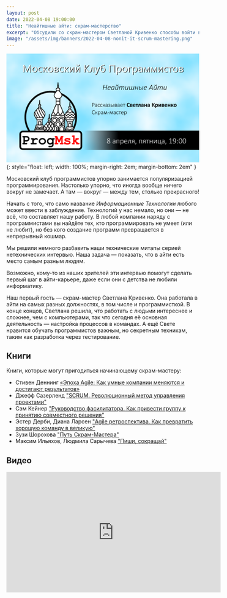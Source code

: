 ```yaml
---
layout: post
date: 2022-04-08 19:00:00
title: "Неайтишные айти: скрам-мастерство"
excerpt: "Обсудили со скрам-мастером Светланой Кривенко способы войти в айти без изучения программирования."
image: "/assets/img/banners/2022-04-08-nonit-it-scrum-mastering.png"
---
```


![Неайтишные айти: скрам-мастерство](/assets/img/banners/2022-04-08-nonit-it-scrum-mastering.png){: style="float: left; width: 100%; margin-right: 2em; margin-bottom: 2em" }

Московский клуб программистов упорно занимается популяризацией программирования. Настолько упорно, что иногда вообще ничего вокруг не замечает. А там — вокруг — между тем, столько прекрасного!

Начать с того, что само название *Информационные Технологии* любого может ввести в заблуждение. Технологий у нас немало, но они — не всё, что составляет нашу работу. В любой компании наряду с программистами вы найдёте тех, кто программировать не умеет (или не любит), но без кого создание программ превращается в непрерывный кошмар.

Мы решили немного разбавить наши технические митапы серией нетехнических интервью. Наша задача — показать, что в айти есть место самым разным людям.

Возможно, кому-то из наших зрителей эти интервью помогут сделать первый шаг в айти-карьере, даже если они с детства не любили информатику.

Наш первый гость — скрам-мастер Светлана Кривенко. Она работала в айти на самых разных должностях, в том числе и программисткой. В конце концов, Светлана решила, что работать с людьми интереснее и сложнее, чем с компьютерами, так что сегодня её основная деятельность — настройка процессов в командах. А ещё Свете нравится обучать программистов важным, но секретным техникам, таким как разработка через тестирование.

## Книги

Книги, которые могут пригодиться начинающему скрам-мастеру:

* Стивен Деннинг [«Эпоха Agile: Как умные компании меняются и достигают результатов»](https://www.mann-ivanov-ferber.ru/books/epoha-agile/)
* Джефф Сазерленд ["SCRUM. Революционный метод управления проектами"](https://www.mann-ivanov-ferber.ru/books/scrum/)
* Сэм Кейнер ["Руководство фасилитатора. Как привести группу к принятию совместного решения"](https://www.ozon.ru/product/rukovodstvo-fasilitatora-kak-privesti-gruppu-k-prinyatiyu-sovmestnogo-resheniya-145713469/)
* Эстер Дерби, Диана Ларсен ["Agile ретроспектива. Как превратить хорошую команду в великую"](https://www.ozon.ru/product/agile-retrospektiva-kak-prevratit-horoshuyu-komandu-v-velikuyu-139141848/)
* Зузи Шорохова ["Путь Скрам-Мастера"](https://www.mann-ivanov-ferber.ru/books/put-skram-mastera/)
* Максим Ильяхов, Людмила Сарычева ["Пиши, сокращай"](https://alpinabook.ru/catalog/book-pishi-sokrashchay/)

## Видео

<div class="video">
    <iframe width="560" height="315" src="https://www.youtube.com/embed/MErGf1z-IGE" title="YouTube video player" frameborder="0" allow="accelerometer; autoplay; clipboard-write; encrypted-media; gyroscope; picture-in-picture" allowfullscreen></iframe>
</div>
